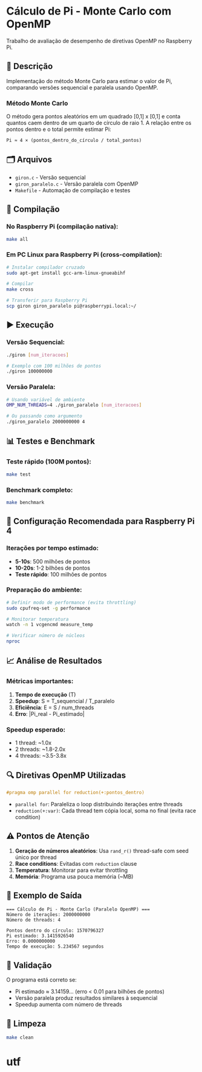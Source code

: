 # Cálculo de Pi - Monte Carlo com OpenMP

Trabalho de avaliação de desempenho de diretivas OpenMP no Raspberry Pi.

## 📝 Descrição

Implementação do método Monte Carlo para estimar o valor de Pi, comparando versões sequencial e paralela usando OpenMP.

### Método Monte Carlo

O método gera pontos aleatórios em um quadrado [0,1] x [0,1] e conta quantos caem dentro de um quarto de círculo de raio 1. A relação entre os pontos dentro e o total permite estimar Pi:

```
Pi ≈ 4 × (pontos_dentro_do_círculo / total_pontos)
```

## 🗂️ Arquivos

- `giron.c` - Versão sequencial
- `giron_paralelo.c` - Versão paralela com OpenMP
- `Makefile` - Automação de compilação e testes

## 🔧 Compilação

### No Raspberry Pi (compilação nativa):

```bash
make all
```

### Em PC Linux para Raspberry Pi (cross-compilation):

```bash
# Instalar compilador cruzado
sudo apt-get install gcc-arm-linux-gnueabihf

# Compilar
make cross

# Transferir para Raspberry Pi
scp giron giron_paralelo pi@raspberrypi.local:~/
```

## ▶️ Execução

### Versão Sequencial:

```bash
./giron [num_iteracoes]

# Exemplo com 100 milhões de pontos
./giron 100000000
```

### Versão Paralela:

```bash
# Usando variável de ambiente
OMP_NUM_THREADS=4 ./giron_paralelo [num_iteracoes]

# Ou passando como argumento
./giron_paralelo 2000000000 4
```

## 📊 Testes e Benchmark

### Teste rápido (100M pontos):

```bash
make test
```

### Benchmark completo:

```bash
make benchmark
```

## 🎯 Configuração Recomendada para Raspberry Pi 4

### Iterações por tempo estimado:
- **5-10s**: 500 milhões de pontos
- **10-20s**: 1-2 bilhões de pontos
- **Teste rápido**: 100 milhões de pontos

### Preparação do ambiente:

```bash
# Definir modo de performance (evita throttling)
sudo cpufreq-set -g performance

# Monitorar temperatura
watch -n 1 vcgencmd measure_temp

# Verificar número de núcleos
nproc
```

## 📈 Análise de Resultados

### Métricas importantes:

1. **Tempo de execução** (T)
2. **Speedup**: S = T_sequencial / T_paralelo
3. **Eficiência**: E = S / num_threads
4. **Erro**: |Pi_real - Pi_estimado|

### Speedup esperado:
- 1 thread: ~1.0x
- 2 threads: ~1.8-2.0x
- 4 threads: ~3.5-3.8x

## 🔍 Diretivas OpenMP Utilizadas

```c
#pragma omp parallel for reduction(+:pontos_dentro)
```

- `parallel for`: Paraleliza o loop distribuindo iterações entre threads
- `reduction(+:var)`: Cada thread tem cópia local, soma no final (evita race condition)

## ⚠️ Pontos de Atenção

1. **Geração de números aleatórios**: Usa `rand_r()` thread-safe com seed único por thread
2. **Race conditions**: Evitadas com `reduction` clause
3. **Temperatura**: Monitorar para evitar throttling
4. **Memória**: Programa usa pouca memória (~MB)

## 🧪 Exemplo de Saída

```
=== Cálculo de Pi - Monte Carlo (Paralelo OpenMP) ===
Número de iterações: 2000000000
Número de threads: 4

Pontos dentro do círculo: 1570796327
Pi estimado: 3.1415926540
Erro: 0.0000000000
Tempo de execução: 5.234567 segundos
```

## 📝 Validação

O programa está correto se:
- Pi estimado ≈ 3.14159... (erro < 0.01 para bilhões de pontos)
- Versão paralela produz resultados similares à sequencial
- Speedup aumenta com número de threads

## 🧹 Limpeza

```bash
make clean
```


# utf
